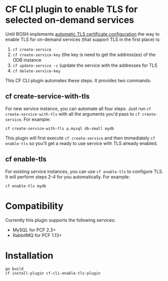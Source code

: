 # CF CLI plugin to enable TLS for selected on-demand services

Until BOSH implements [automatic TLS certificate configuration](https://github.com/cloudfoundry/bosh-notes/blob/master/proposals/bosh-dns-cert-sans.md)
the way to enable TLS for on-demand services (that support TLS in the first place) is:
1. `cf create-service`
1. `cf create-service-key` (the key is need to get the address(es) of the ODB instance
1. `cf update-service -c` (update the service with the addresses for TLS
1. `cf delete-service-key`

This CF CLI plugin automates these steps. It provides two commands:

## cf create-service-with-tls
For new service instance, you can automate all four steps. Just run `cf create-service-with-tls` with all the arguments you'd pass to `cf create-service`. For example:
```
cf create-service-with-tls p.mysql db-small mydb
```
This plugin will first execute `cf create-service` and then immediately `cf enable-tls` so you'll get a ready to use service with TLS already enabled.

## cf enable-tls
For existing service instances, you can use `cf enable-tls` to configure TLS. It will perform steps 2-4 for you automatically. For example:
```
cf enable-tls mydb
```

# Compatibility
Currently this plugin supports the following services:
- MySQL for PCF 2.3+
- RabbitMQ for PCF 1.13+

# Installation
```
go build
cf install-plugin cf-cli-enable-tls-plugin
```
